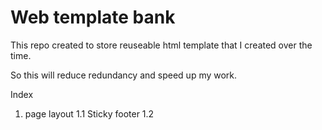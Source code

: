 Web template bank
============

This repo created to store reuseable html template that I created over the time.

So this will reduce redundancy and speed up my work.

Index
1. page layout
  1.1 Sticky footer
  1.2
